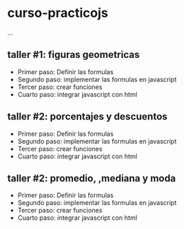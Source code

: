 # curso-practicojs

 ...

## taller #1: figuras geometricas

- Primer paso: Definir las formulas
- Segundo paso: implementar las formulas en javascript
- Tercer paso: crear funciones 
- Cuarto paso: integrar javascript con html

## taller #2: porcentajes y descuentos

- Primer paso: Definir las formulas
- Segundo paso: implementar las formulas en javascript
- Tercer paso: crear funciones 
- Cuarto paso: integrar javascript con html

## taller #2: promedio, ,mediana y moda

- Primer paso: Definir las formulas
- Segundo paso: implementar las formulas en javascript
- Tercer paso: crear funciones 
- Cuarto paso: integrar javascript con html